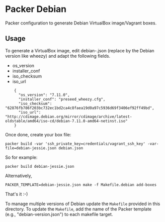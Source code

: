 Packer Debian
=============

Packer configuration to generate Debian VirtualBox image/Vagrant boxes.

Usage
-----

To generate a VirtualBox image, edit debian-<version>.json (replace <version>
by the Debian version like wheezy) and adapt the following fields.
  - os_version
  - installer_conf
  - iso_checksum
  - iso_url

```
    {
      "os_version": "7.11.0",
      "installer_conf": "preseed_wheezy.cfg",
      "iso_checksum": "62876fb786f203bc732ec1bd2ca4c8faea19d0a97c5936d69f3406ef92ff49bd",
      "iso_url": "http://cdimage.debian.org/mirror/cdimage/archive/latest-oldstable/amd64/iso-cd/debian-7.11.0-amd64-netinst.iso"
    }

```
Once done, create your box file:
```
packer build -var 'ssh_private_key=credentials/vagrant_ssh_key' -var-file=debian-jessie.json debian.json
```
So for example:
```
packer build debian-jessie.json
```

Alternatively,
```
PACKER_TEMPLATE=debian-jessie.json make -f Makefile.debian add-boxes
```

That's it :-)

To manage multiple versions of Debian update the ``Makefile`` provided in this directory.
To update the ``Makefile``, add the name of the Packer template (e.g., "debian-version.json") to each makefile target.
